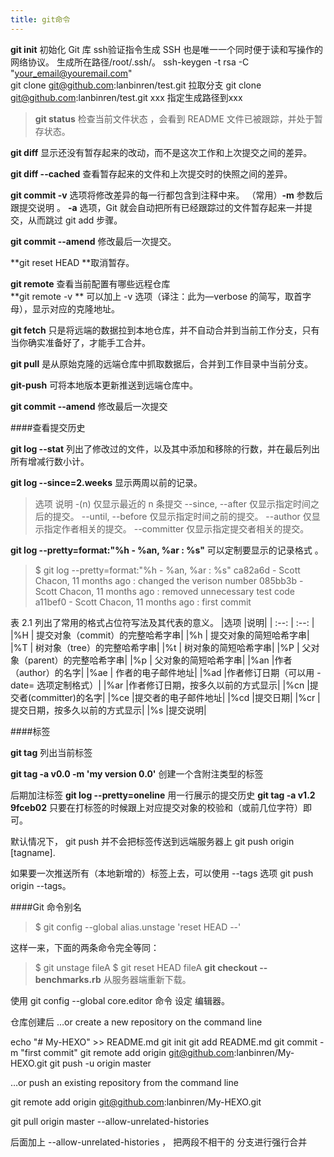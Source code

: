 ```yaml
---
title: git命令
---
```


**git init** 初始化 Git 库
ssh验证指令生成   SSH 也是唯一一个同时便于读和写操作的网络协议。  生成所在路径/root/.ssh/。
           ssh-keygen \-t rsa \-C "your_email@youremail.com"   
           git clone  git@github.com:lanbinren/test.git    拉取分支
           git clone  git@github.com:lanbinren/test.git   xxx   指定生成路径到xxx


>**git status** 检查当前文件状态 ，会看到 README 文件已被跟踪，并处于暂存状态。

**git diff** 显示还没有暂存起来的改动，而不是这次工作和上次提交之间的差异。
<!-- more -->
**git diff \-\-cached** 查看暂存起来的文件和上次提交时的快照之间的差异。

**git commit  \-v** 选项将修改差异的每一行都包含到注释中来。
   （常用）**-m** 参数后跟提交说明  。
	              **\-a** 选项，Git 就会自动把所有已经跟踪过的文件暂存起来一并提交，从而跳过 git add 步骤。

**git commit \-\-amend**  修改最后一次提交。

**git reset HEAD <file>**取消暂存。 

**git remote**  查看当前配置有哪些远程仓库   
**git remote -v ** 	可以加上 \-v 选项（译注：此为—verbose 的简写，取首字母），显示对应的克隆地址。

**git fetch** 只是将远端的数据拉到本地仓库，并不自动合并到当前工作分支，只有当你确实准备好了，才能手工合并。

**git pull** 是从原始克隆的远端仓库中抓取数据后，合并到工作目录中当前分支。

**git\-push** 可将本地版本更新推送到远端仓库中。

**git commit \-\-amend**  修改最后一次提交   

####查看提交历史

**git log \-\-stat**  列出了修改过的文件，以及其中添加和移除的行数，并在最后列出所有增减行数小计。

**git log \-\-since=2.weeks** 显示两周以前的记录。

>选项 说明
\-(n) 仅显示最近的 n 条提交
\-\-since, \-\-after 仅显示指定时间之后的提交。
\-\-until, \-\-before 仅显示指定时间之前的提交。
\-\-author 仅显示指定作者相关的提交。
\-\-committer 仅显示指定提交者相关的提交。

**git log \-\-pretty=format:"%h \- %an, %ar : %s"**  可以定制要显示的记录格式 。

>$ git log \-\-pretty=format:"%h \- %an, %ar : %s"
ca82a6d \- Scott Chacon, 11 months ago : changed the verison number
085bb3b \- Scott Chacon, 11 months ago : removed unnecessary test code
a11bef0 \- Scott Chacon, 11 months ago : first commit

表 2.1 列出了常用的格式占位符写法及其代表的意义。
|选项 |说明|
| :\-\-: | :\-\-: |
|%H | 提交对象（commit）的完整哈希字串|
|%h  | 提交对象的简短哈希字串|
|%T  | 树对象（tree）的完整哈希字串|
|%t | 树对象的简短哈希字串|
|%P | 父对象（parent）的完整哈希字串|
|%p | 父对象的简短哈希字串|
|%an |作者（author）的名字|
|%ae | 作者的电子邮件地址|
|%ad |作者修订日期（可以用 -date= 选项定制格式）|
|%ar |作者修订日期，按多久以前的方式显示|
|%cn |提交者(committer)的名字|
|%ce |提交者的电子邮件地址|
|%cd |提交日期|
|%cr |提交日期，按多久以前的方式显示|
|%s |提交说明|



####标签

**git tag**   列出当前标签

**git tag \-a v0.0 \-m 'my version 0.0'**  创建一个含附注类型的标签

后期加注标签 
**git log \-\-pretty=oneline**   用一行展示的提交历史
**git tag \-a v1.2 9fceb02**   只要在打标签的时候跟上对应提交对象的校验和（或前几位字符）即可。

默认情况下， git push 并不会把标签传送到远端服务器上   git push origin [tagname].

如果要一次推送所有（本地新增的）标签上去，可以使用 \-\-tags 选项 git push origin \-\-tags。

####Git 命令别名
>$ git config \-\-global alias.unstage 'reset HEAD \-\-'

这样一来，下面的两条命令完全等同：

>$ git unstage fileA
>$ git reset HEAD fileA
**git checkout \-\- benchmarks.rb**  从服务器端重新下载。

使用 git config \-\-global core.editor 命令 设定 编辑器。


仓库创建后
…or create a new repository on the command line

echo "# My-HEXO" >> README.md
git init
git add README.md
git commit -m "first commit"
git remote add origin git@github.com:lanbinren/My-HEXO.git
git push -u origin master



…or push an existing repository from the command line

git remote add origin git@github.com:lanbinren/My-HEXO.git


git pull origin master --allow-unrelated-histories

后面加上 --allow-unrelated-histories ， 把两段不相干的 分支进行强行合并



